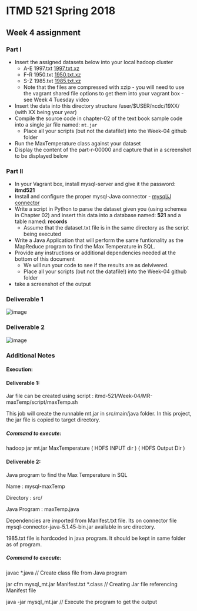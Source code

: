 # ITMD 521 Spring 2018

## Week 4 assignment

### Part I

* Insert the assigned datasets below into your local hadoop cluster 
  + A-E 1997.txt [1997.txt.xz](https://drive.google.com/open?id=0Bys2c__9q7eBNzhMNXdUSFpNYlk)
  + F-R 1950.txt [1950.txt.xz](https://drive.google.com/open?id=0Bys2c__9q7eBQVJnbXFMSkstMTQ)
  + S-Z 1985.txt [1985.txt.xz](https://drive.google.com/open?id=0Bys2c__9q7eBUUN4TkllRXFxYTg)
  + Note that the files are compressed with xzip - you will need to use the vagrant shared file options to get them into your vagrant box - see Week 4 Tuesday video 
* Insert the data into this directory structure /user/$USER/ncdc/19XX/  (with XX being your year)
* Compile the source code in chapter-02 of the text book sample code into a single jar file named: ```mt.jar```
  + Place all your scripts (but not the datafile!) into the Week-04 github folder
* Run the MaxTemperature class against your dataset
* Display the content of the part-r-00000 and capture that in a screenshot to be displayed below

### Part II

* In your Vagrant box, install mysql-server and give it the password: **itmd521**
* Install and configure the proper mysql-Java connector - [mysql/J connector](https://dev.mysql.com/downloads/connector/j/)
* Write a script in Python to parse the dataset given you (using schemea in Chapter 02) and insert this data into a database named: **521** and a table named: **records**
  + Assume that the dataset.txt file is in the same directory as the script being executed
* Write a Java Application that will perform the same funtionality as the MapReduce program to find the Max Temperature in SQL.
* Provide any instructions or additional dependencies needed at the bottom of this document
  + We will run your code to see if the results are as delvivered.
  + Place all your scripts (but not the datafile!) into the Week-04 github folder
* take a screenshot of the output 


### Deliverable 1

![image](https://user-images.githubusercontent.com/35637485/35957178-d73981d6-0c5f-11e8-8ddf-04fa85886ca8.png)

### Deliverable 2

![image](https://user-images.githubusercontent.com/35637485/35994402-ec60f1ea-0cd5-11e8-8460-5839a8d37e38.png)

### Additional Notes

#### Execution:
#### Deliverable 1:

Jar file can be created using script : itmd-521/Week-04/MR-maxTemp/script/maxTemp.sh

This job will create the runnable mt.jar in src/main/java folder. In this project, the jar file is copied to target directory.

##### Command to execute:

hadoop jar mt.jar MaxTemperature ( HDFS INPUT dir ) ( HDFS Output Dir )
  
#### Deliverable 2:

Java program to find the Max Temperature in SQL

Name : mysql-maxTemp

Directory : src/

Java Program : maxTemp.java

Dependencies are imported from Manifest.txt file. Its on connector file mysql-connector-java-5.1.45-bin.jar available in src directory.

1985.txt file is hardcoded in java program. It should be kept in same folder as of program.

##### Command to execute:

javac *.java // Create class file from Java program

jar cfm mysql_mt.jar Manifest.txt *.class // Creating Jar file referencing Manifest file

java -jar mysql_mt.jar // Execute the program to get the output
  
